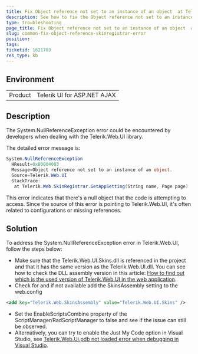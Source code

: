 ```yaml
---
title: Fix Object reference not set to an instance of an object  at Telerik.Web.SkinRegistrar.GetAppSetting error
description: See how to fix the Object reference not set to an instance of an object at Telerik.Web.SkinRegistrar.GetAppSetting error
type: troubleshooting
page_title: Fix Object reference not set to an instance of an object  at Telerik.Web.SkinRegistrar.GetAppSetting error
slug: common-fix-object-reference-skinregistrar-error
position: 
tags: 
ticketid: 1621703
res_type: kb
---
```


## Environment
<table>
    <tbody>
        <tr>
            <td>Product</td>
            <td>Telerik UI for ASP.NET AJAX</td>
        </tr>
    </tbody>
</table>


## Description
The System.NullReferenceException error could be encountered by developers when dealing with the Telerik.Web.UI library. 

The detailed error message is:

````C#
System.NullReferenceException
  HResult=0x80004003
  Message=Object reference not set to an instance of an object.
  Source=Telerik.Web.UI
  StackTrace:
   at Telerik.Web.SkinRegistrar.GetAppSetting(String name, Page page)
````

This error indicates that there's a null object that the code is attempting to access. Since the source of this error is pointing to Telerik.Web.UI, it's often related to configurations or missing references.


## Solution
To address the System.NullReferenceException error in Telerik.Web.UI, follow the steps below:
- Make sure that the Telerik.Web.UI.Skins.dll is referenced in the project and that it has the same version as the Telerik.Web.UI.dll. You can see how to check the DLL assembly version in this article: [How to find out which is the used version of Telerik.Web.UI in the web application](https://docs.telerik.com/devtools/aspnet-ajax/knowledge-base/common-assembly-version).
- Check for and if not available add the SkinsAssembly setting to the web.config
````xml
<add key="Telerik.Web.SkinsAssembly" value="Telerik.Web.UI.Skins" />
````
- Set the EnableScriptsCombine property of the ScriptManager/RadScriptManager to false and see if the issue can still be observed.
- Alternatively, you can try to enable the Just My Code option in Visual Studio, see [Telerik.Web.Ui.pdb not loaded error when debugging in Visual Studio](https://docs.telerik.com/devtools/aspnet-ajax/knowledge-base/common-telerik-web-ui-pdb-not-loaded-error).

  
